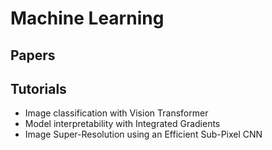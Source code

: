 # Machine Learning

## Papers

## Tutorials
- Image classification with Vision Transformer
- Model interpretability with Integrated Gradients
- Image Super-Resolution using an Efficient Sub-Pixel CNN
